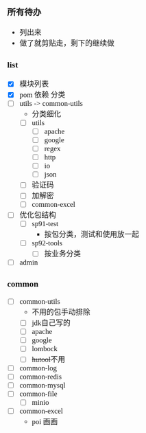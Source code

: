 <span  style="font-family: Simsun,serif; font-size: 17px; ">

### 所有待办

- 列出来
- 做了就剪贴走，剩下的继续做

### list

- [x] 模块列表
- [x] pom 依赖 分类
- [ ] utils -> common-utils
    - 分类细化
    - [ ] utils
        - [ ] apache
        - [ ] google
        - [ ] regex
        - [ ] http
        - [ ] io
        - [ ] json
    - [ ] 验证码
    - [ ] 加解密
    - [ ] common-excel
- [ ] 优化包结构
    - [ ] sp91-test
        - 按包分类，测试和使用放一起
    - [ ] sp92-tools
        - [ ] 按业务分类
- [ ] admin

### common

- [ ] common-utils
    - 不用的包手动排除
    - [ ] jdk自己写的
    - [ ] apache
    - [ ] google
    - [ ] lombock
    - [ ] ~~hutool~~不用
- [ ] common-log
- [ ] common-redis
- [ ] common-mysql
- [ ] common-file
    - [ ] minio
- [ ] common-excel
    - poi 画画

</span>